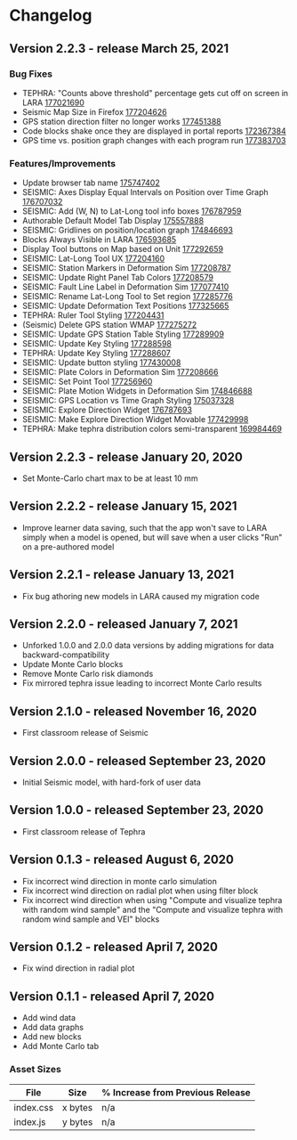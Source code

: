 # Changelog

## Version 2.2.3 - release March 25, 2021

### Bug Fixes
- TEPHRA: "Counts above threshold" percentage gets cut off on screen in LARA [177021690](https://www.pivotaltracker.com/story/show/177021690)
- Seismic Map Size in Firefox [177204626](https://www.pivotaltracker.com/story/show/177204626)
- GPS station direction filter no longer works [177451388](https://www.pivotaltracker.com/story/show/177451388)
- Code blocks shake once they are displayed in portal reports [172367384](https://www.pivotaltracker.com/story/show/172367384)
- GPS time vs. position graph changes with each program run [177383703](https://www.pivotaltracker.com/story/show/177383703)

### Features/Improvements
- Update browser tab name [175747402](https://www.pivotaltracker.com/story/show/175747402)
- SEISMIC: Axes Display Equal Intervals on Position over Time Graph [176707032](https://www.pivotaltracker.com/story/show/176707032)
- SEISMIC: Add (W, N) to Lat-Long tool info boxes [176787959](https://www.pivotaltracker.com/story/show/176787959)
- Authorable Default Model Tab Display [175557888](https://www.pivotaltracker.com/story/show/175557888)
- SEISMIC: Gridlines on position/location graph [174846693](https://www.pivotaltracker.com/story/show/174846693)
- Blocks Always Visible in LARA [176593685](https://www.pivotaltracker.com/story/show/176593685)
- Display Tool buttons on Map based on Unit [177292659](https://www.pivotaltracker.com/story/show/177292659)
- SEISMIC: Lat-Long Tool UX [177204160](https://www.pivotaltracker.com/story/show/177204160)
- SEISMIC: Station Markers in Deformation Sim [177208787](https://www.pivotaltracker.com/story/show/177208787)
- SEISMIC: Update Right Panel Tab Colors [177208579](https://www.pivotaltracker.com/story/show/177208579)
- SEISMIC: Fault Line Label in Deformation Sim [177077410](https://www.pivotaltracker.com/story/show/177077410)
- SEISMIC: Rename Lat-Long Tool to Set region [177285776](https://www.pivotaltracker.com/story/show/177285776)
- SEISMIC: Update Deformation Text Positions [177325665](https://www.pivotaltracker.com/story/show/177325665)
- TEPHRA: Ruler Tool Styling [177204431](https://www.pivotaltracker.com/story/show/177204431)
- (Seismic) Delete GPS station WMAP [177275272](https://www.pivotaltracker.com/story/show/177275272)
- SEISMIC: Update GPS Station Table Styling [177289909](https://www.pivotaltracker.com/story/show/177289909)
- SEISMIC: Update Key Styling [177288598](https://www.pivotaltracker.com/story/show/177288598)
- TEPHRA: Update Key Styling [177288607](https://www.pivotaltracker.com/story/show/177288607)
- SEISMIC: Update button styling [177430008](https://www.pivotaltracker.com/story/show/177430008)
- SEISMIC: Plate Colors in Deformation Sim [177208666](https://www.pivotaltracker.com/story/show/177208666)
- SEISMIC: Set Point Tool [177256960](#177256960)
- SEISMIC: Plate Motion Widgets in Deformation Sim [174846688](https://www.pivotaltracker.com/story/show/174846688)
- SEISMIC: GPS Location vs Time Graph Styling [175037328](https://www.pivotaltracker.com/story/show/175037328)
- SEISMIC: Explore Direction Widget [176787693](https://www.pivotaltracker.com/story/show/176787693)
- SEISMIC: Make Explore Direction Widget Movable [177429998](https://www.pivotaltracker.com/story/show/177429998)
- TEPHRA: Make tephra distribution colors semi-transparent [169984469](https://www.pivotaltracker.com/story/show/169984469)

## Version 2.2.3 - release January 20, 2020

- Set Monte-Carlo chart max to be at least 10 mm

## Version 2.2.2 - release January 15, 2021

- Improve learner data saving, such that the app won't save to LARA simply when a model is
  opened, but will save when a user clicks "Run" on a pre-authored model

## Version 2.2.1 - release January 13, 2021

- Fix bug athoring new models in LARA caused my migration code

## Version 2.2.0 - released January 7, 2021

- Unforked 1.0.0 and 2.0.0 data versions by adding migrations for data backward-compatibility
- Update Monte Carlo blocks
- Remove Monte Carlo risk diamonds
- Fix mirrored tephra issue leading to incorrect Monte Carlo results

## Version 2.1.0 - released November 16, 2020

- First classroom release of Seismic

## Version 2.0.0 - released September 23, 2020

- Initial Seismic model, with hard-fork of user data

## Version 1.0.0 - released September 23, 2020

- First classroom release of Tephra

## Version 0.1.3 - released August 6, 2020

- Fix incorrect wind direction in monte carlo simulation
- Fix incorrect wind direction on radial plot when using filter block
- Fix incorrect wind direction when using "Compute and visualize tephra with random wind sample" and the "Compute and visualize tephra with random wind sample and VEI" blocks

## Version 0.1.2 - released April 7, 2020

- Fix wind direction in radial plot

## Version 0.1.1 - released April 7, 2020

- Add wind data
- Add data graphs
- Add new blocks
- Add Monte Carlo tab

### Asset Sizes

| File | Size | % Increase from Previous Release |
|---|---|---|
| index.css | x bytes | n/a |
| index.js | y bytes | n/a |

